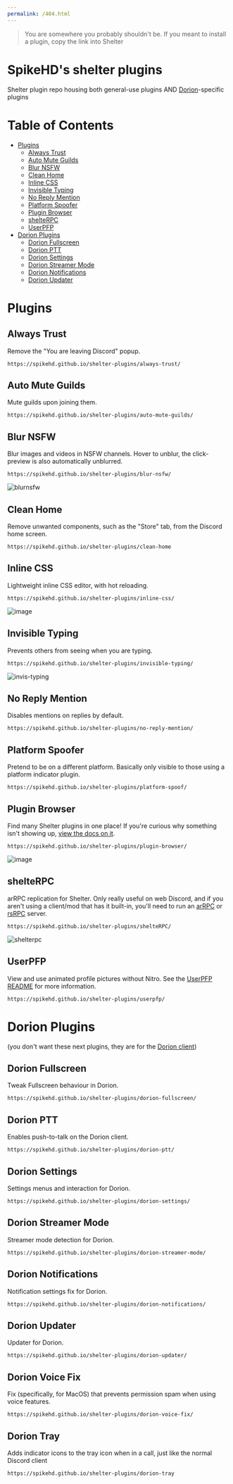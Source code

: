 ```yaml
---
permalink: /404.html
---
```

>You are somewhere you probably shouldn't be. If you meant to install a plugin, copy the link into Shelter

# SpikeHD's shelter plugins

Shelter plugin repo housing both general-use plugins AND [Dorion](https://github.com/SpikeHD/Dorion)-specific plugins

# Table of Contents
* [Plugins](#plugins)
  * [Always Trust](#always-trust)
  * [Auto Mute Guilds](#auto-mute-guilds)
  * [Blur NSFW](#blur-nsfw)
  * [Clean Home](#clean-home)
  * [Inline CSS](#inline-css)
  * [Invisible Typing](#invisible-typing)
  * [No Reply Mention](#no-reply-mention)
  * [Platform Spoofer](#platform-spoofer)
  * [Plugin Browser](#plugin-browser)
  * [shelteRPC](#shelterpc)
  * [UserPFP](#userpfp)
* [Dorion Plugins](#dorion-plugins)
  * [Dorion Fullscreen](#dorion-fullscreen)
  * [Dorion PTT](#dorion-ptt)
  * [Dorion Settings](#dorion-settings)
  * [Dorion Streamer Mode](#dorion-streamer-mode)
  * [Dorion Notifications](#dorion-notifications)
  * [Dorion Updater](#dorion-updater)

# Plugins

## Always Trust

Remove the "You are leaving Discord" popup.

`https://spikehd.github.io/shelter-plugins/always-trust/`

## Auto Mute Guilds

Mute guilds upon joining them.

`https://spikehd.github.io/shelter-plugins/auto-mute-guilds/`

## Blur NSFW

Blur images and videos in NSFW channels. Hover to unblur, the click-preview is also automatically unblurred.

`https://spikehd.github.io/shelter-plugins/blur-nsfw/`

![blurnsfw](https://github.com/SpikeHD/shelter-plugins/assets/25207995/921f5add-7d3e-4885-9d0b-a95b483caab6)

## Clean Home

Remove unwanted components, such as the "Store" tab, from the Discord home screen.

`https://spikehd.github.io/shelter-plugins/clean-home`

## Inline CSS

Lightweight inline CSS editor, with hot reloading.

`https://spikehd.github.io/shelter-plugins/inline-css/`

![image](https://github.com/SpikeHD/shelter-plugins/assets/25207995/4499c90b-2fbc-4ae2-bfec-6ee4c68e44e7)

## Invisible Typing

Prevents others from seeing when you are typing.

`https://spikehd.github.io/shelter-plugins/invisible-typing/`

![invis-typing](https://github.com/SpikeHD/shelter-plugins/assets/25207995/9c50535f-4fcc-40c2-adff-3b989eb5470a)

## No Reply Mention

Disables mentions on replies by default.

`https://spikehd.github.io/shelter-plugins/no-reply-mention/`

## Platform Spoofer

Pretend to be on a different platform. Basically only visible to those using a platform indicator plugin.

`https://spikehd.github.io/shelter-plugins/platform-spoof/`

## Plugin Browser

Find many Shelter plugins in one place! If you're curious why something isn't showing up, <a href="https://github.com/SpikeHD/shelter-plugins/blob/main/plugins/plugin-browser/README.md">view the docs on it</a>.

`https://spikehd.github.io/shelter-plugins/plugin-browser/`

![image](https://github.com/SpikeHD/shelter-plugins/assets/25207995/2ad78966-10b2-45a6-af84-7ef4a2992b7b)

## shelteRPC

arRPC replication for Shelter. Only really useful on web Discord, and if you aren't using a client/mod that has it built-in, you'll need to run an [arRPC](https://github.com/OpenAsar/arrpc) or [rsRPC](https://github.com/SpikeHD/rsRPC) server.

`https://spikehd.github.io/shelter-plugins/shelteRPC/`

![shelterpc](https://github.com/SpikeHD/shelter-plugins/assets/25207995/ebe624a1-40ea-489e-a9d7-2e49a96020b6)

## UserPFP

View and use animated profile pictures without Nitro. See the [UserPFP README](https://github.com/UserPFP/UserPFP) for more information.

`https://spikehd.github.io/shelter-plugins/userpfp/`

# Dorion Plugins

(you don't want these next plugins, they are for the [Dorion client](https://github.com/SpikeHD/Dorion))

## Dorion Fullscreen

Tweak Fullscreen behaviour in Dorion.

`https://spikehd.github.io/shelter-plugins/dorion-fullscreen/`

## Dorion PTT

Enables push-to-talk on the Dorion client.

`https://spikehd.github.io/shelter-plugins/dorion-ptt/`

## Dorion Settings

Settings menus and interaction for Dorion.

`https://spikehd.github.io/shelter-plugins/dorion-settings/`

## Dorion Streamer Mode

Streamer mode detection for Dorion.

`https://spikehd.github.io/shelter-plugins/dorion-streamer-mode/`

## Dorion Notifications

Notification settings fix for Dorion.

`https://spikehd.github.io/shelter-plugins/dorion-notifications/`

## Dorion Updater

Updater for Dorion.

`https://spikehd.github.io/shelter-plugins/dorion-updater/`

## Dorion Voice Fix

Fix (specifically, for MacOS) that prevents permission spam when using voice features.

`https://spikehd.github.io/shelter-plugins/dorion-voice-fix/`

## Dorion Tray

Adds indicator icons to the tray icon when in a call, just like the normal Discord client

`https://spikehd.github.io/shelter-plugins/dorion-tray`
